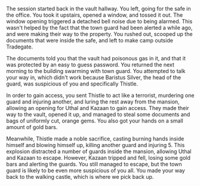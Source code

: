 The session started back in the vault hallway. You left, going for the safe in the office. You took it upstairs, opened a window, and tossed it out. The window opening triggered a detached bell noise due to being alarmed. This wasn't helped by the fact that the town guard had been alerted a while ago, and were making their way to the property. You rushed out, scooped up the documents that were inside the safe, and left to make camp outside Tradegate.

The documents told you that the vault had poisonous gas in it, and that it was protected by an easy to guess password. You returned the next morning to the building swarming with town guard. You attempted to talk your way in, which didn't work because Baristus Silver, the head of the guard, was suspicious of you and specifically Thistle.

In order to gain access, you sent Thistle to act like a terrorist, murdering one guard and injuring another, and luring the rest away from the mansion, allowing an opening for Uthal and Kazaan to gain access. They made their way to the vault, opened it up, and managed to steal some documents and bags of uniformly cut, orange gems. You also got your hands on a small amount of gold bars.

Meanwhile, Thistle made a noble sacrifice, casting burning hands inside himself and blowing himself up, killing another guard and injuring 5. This explosion distracted a number of guards inside the mansion, allowing Uthal and Kazaan to escape. However, Kazaan tripped and fell, losing some gold bars and alerting the guards. You still managed to escape, but the town guard is likely to be even more suspicious of you all. You made your way back to the walking castle, which is where we pick back up.